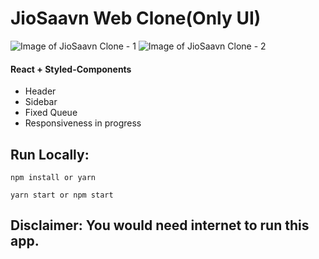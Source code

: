 # JioSaavn Web Clone(Only UI)

![Image of JioSaavn Clone - 1](https://i.postimg.cc/nc5VbGSp/JioSaavn.png)
![Image of JioSaavn Clone - 2](https://i.postimg.cc/N0FWg3Kn/Jio-Saavn1.png)

#### React + Styled-Components

- Header
- Sidebar
- Fixed Queue
- Responsiveness in progress

## Run Locally:

```
npm install or yarn

```

```
yarn start or npm start

```

## Disclaimer: You would need internet to run this app.
